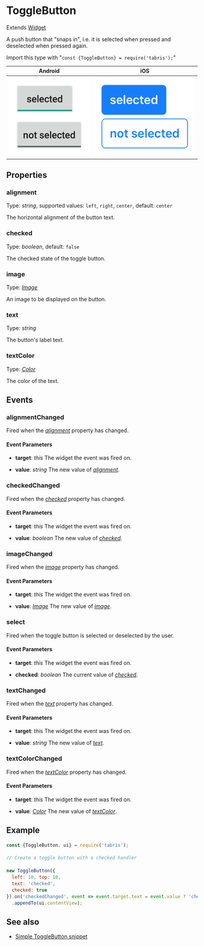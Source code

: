---
---
# ToggleButton

Extends [Widget](Widget.md)

A push button that "snaps in", i.e. it is selected when pressed and deselected when pressed again.

Import this type with "`const {ToggleButton} = require('tabris');`"

Android | iOS
--- | ---
![ToggleButton on Android](img/android/ToggleButton.png) | ![ToggleButton on iOS](img/ios/ToggleButton.png)

## Properties

### alignment


Type: *string*, supported values: `left`, `right`, `center`, default: `center`

The horizontal alignment of the button text.

### checked


Type: *boolean*, default: `false`

The checked state of the toggle button.

### image


Type: *[Image](../types.md#image)*

An image to be displayed on the button.

### text


Type: *string*

The button's label text.

### textColor


Type: *[Color](../types.md#color)*

The color of the text.


## Events

### alignmentChanged

Fired when the [*alignment*](#alignment) property has changed.

#### Event Parameters 
- **target**: *this*
    The widget the event was fired on.

- **value**: *string*
    The new value of [*alignment*](#alignment).


### checkedChanged

Fired when the [*checked*](#checked) property has changed.

#### Event Parameters 
- **target**: *this*
    The widget the event was fired on.

- **value**: *boolean*
    The new value of [*checked*](#checked).


### imageChanged

Fired when the [*image*](#image) property has changed.

#### Event Parameters 
- **target**: *this*
    The widget the event was fired on.

- **value**: *[Image](../types.md#image)*
    The new value of [*image*](#image).


### select

Fired when the toggle button is selected or deselected by the user.

#### Event Parameters 
- **target**: *this*
    The widget the event was fired on.

- **checked**: *boolean*
    The current value of *[checked](#checked)*.


### textChanged

Fired when the [*text*](#text) property has changed.

#### Event Parameters 
- **target**: *this*
    The widget the event was fired on.

- **value**: *string*
    The new value of [*text*](#text).


### textColorChanged

Fired when the [*textColor*](#textColor) property has changed.

#### Event Parameters 
- **target**: *this*
    The widget the event was fired on.

- **value**: *[Color](../types.md#color)*
    The new value of [*textColor*](#textColor).





## Example
```js
const {ToggleButton, ui} = require('tabris');

// Create a toggle button with a checked handler

new ToggleButton({
  left: 10, top: 10,
  text: 'checked',
  checked: true
}).on('checkedChanged', event => event.target.text = event.value ? 'checked' : 'not checked')
  .appendTo(ui.contentView);
```
## See also

- [Simple ToggleButton snippet](https://github.com/eclipsesource/tabris-js/tree/v2.4.1/snippets/togglebutton.js)
